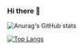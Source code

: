 ### Hi there 👋

<!--
**rochijacob/rochijacob** is a ✨ _special_ ✨ repository because its `README.md` (this file) appears on your GitHub profile.

Here are some ideas to get you started:

- 🔭 I’m currently working on ...
- 🌱 I’m currently learning ...
- 👯 I’m looking to collaborate on ...
- 🤔 I’m looking for help with ...
- 💬 Ask me about ...
- 📫 How to reach me: ...
- 😄 Pronouns: ...
- ⚡ Fun fact: ...
-->

![Anurag's GitHub stats](https://github-readme-stats.vercel.app/api?username=rochijacob&count_private=true)

[![Top Langs](https://github-readme-stats.vercel.app/api/top-langs/?username=rochijacob&layout=compact&angs_count=8)](https://github.com/rochijacob/github-readme-stats)

